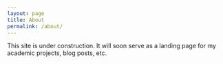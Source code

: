 ```yaml
---
layout: page
title: About
permalink: /about/
---
```


This site is under construction. It will soon serve as a landing page for my academic projects, blog posts, etc.
